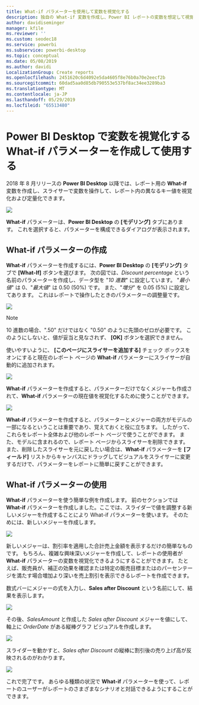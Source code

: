 ```yaml
---
title: What-if パラメーターを使用して変数を視覚化する
description: 独自の What-if 変数を作成し、Power BI レポートの変数を想定して視覚化します
author: davidiseminger
manager: kfile
ms.reviewer: ''
ms.custom: seodec18
ms.service: powerbi
ms.subservice: powerbi-desktop
ms.topic: conceptual
ms.date: 05/08/2019
ms.author: davidi
LocalizationGroup: Create reports
ms.openlocfilehash: 2451620c6d4092e5da4605f8e76b0a70e2eecf2b
ms.sourcegitcommit: 60dad5aa0d85db790553e537bf8ac34ee3289ba3
ms.translationtype: MT
ms.contentlocale: ja-JP
ms.lasthandoff: 05/29/2019
ms.locfileid: "65513480"
---
```

# <a name="create-and-use-a-what-if-parameter-to-visualize-variables-in-power-bi-desktop"></a>Power BI Desktop で変数を視覚化する What-if パラメーターを作成して使用する
2018 年 8 月リリースの **Power BI Desktop** 以降では、レポート用の **What-if** 変数を作成し、スライサーで変数を操作して、レポート内の異なるキー値を視覚化および定量化できます。

![](media/desktop-what-if/what-if_01.png)

**What-if** パラメーターは、**Power BI Desktop** の **[モデリング]** タブにあります。 これを選択すると、パラメーターを構成できるダイアログが表示されます。

## <a name="creating-a-what-if-parameter"></a>What-if パラメーターの作成
**What-if** パラメーターを作成するには、**Power BI Desktop** の **[モデリング]** タブで **[What-If]** ボタンを選びます。 次の図では、*Discount percentage* という名前のパラメーターを作成し、データ型を "*10 進数*" に設定しています。 "*最小値*" は 0、"*最大値*" は 0.50 (50%) です。 また、"*増分*" を 0.05 (5%) に設定してあります。 これはレポートで操作したときのパラメーターの調整量です。

![](media/desktop-what-if/what-if_02.png)

> [!NOTE]
> 10 進数の場合、".50" だけではなく "0.50" のように先頭のゼロが必要です。 このようにしないと、値が妥当と見なされず、 **[OK]** ボタンを選択できません。
> 
> 

使いやすいように、 **[このページにスライサーを追加する]** チェック ボックスをオンにすると現在のレポート ページの **What-if** パラメーターにスライサーが自動的に追加されます。

![](media/desktop-what-if/what-if_03.png)

**What-if** パラメーターを作成すると、パラメーターだけでなくメジャーも作成されて、**What-if** パラメーターの現在値を視覚化するために使うことができます。

![](media/desktop-what-if/what-if_04.png)

**What-if** パラメーターを作成すると、パラメーターとメジャーの両方がモデルの一部になるということは重要であり、覚えておくと役に立ちます。 したがって、これらをレポート全体および他のレポート ページで使うことができます。 また、モデルに含まれるので、レポート ページからスライサーを削除できます。また、削除したスライサーを元に戻したい場合は、**What-if** パラメーターを **[フィールド]** リストからキャンバスにドラッグしてビジュアルをスライサーに変更するだけで、パラメーターをレポートに簡単に戻すことができます。

## <a name="using-a-what-if-parameter"></a>What-if パラメーターの使用
**What-if** パラメーターを使う簡単な例を作成します。 前のセクションでは **What-if** パラメーターを作成しました。ここでは、スライダーで値を調整する新しいメジャーを作成することにより What-if パラメーターを使います。 そのためには、新しいメジャーを作成します。

![](media/desktop-what-if/what-if_05.png)

新しいメジャーは、割引率を適用した合計売上金額を表示するだけの簡単なものです。 もちろん、複雑な興味深いメジャーを作成して、レポートの使用者が **What-if** パラメーターの変数を視覚化できるようにすることができます。 たとえば、販売員が、補正の効果を確認または特定の販売目標またはのパーセンテージを満たす場合増加より深いを売上割引を表示できるレポートを作成できます。

数式バーにメジャーの式を入力し、**Sales after Discount** という名前にして、結果を表示します。

![](media/desktop-what-if/what-if_06.png)

その後、*SalesAmount* と作成した *Sales after Discount* メジャーを値にして、軸上に *OrderDate* がある縦棒グラフ ビジュアルを作成します。

![](media/desktop-what-if/what-if_07.png)

スライダーを動かすと、*Sales after Discount* の縦棒に割引後の売り上げ高が反映されるのがわかります。

![](media/desktop-what-if/what-if_08.png)

これで完了です。 あらゆる種類の状況で **What-if** パラメーターを使って、レポートのユーザーがレポートのさまざまなシナリオと対話できるようにすることができます。

